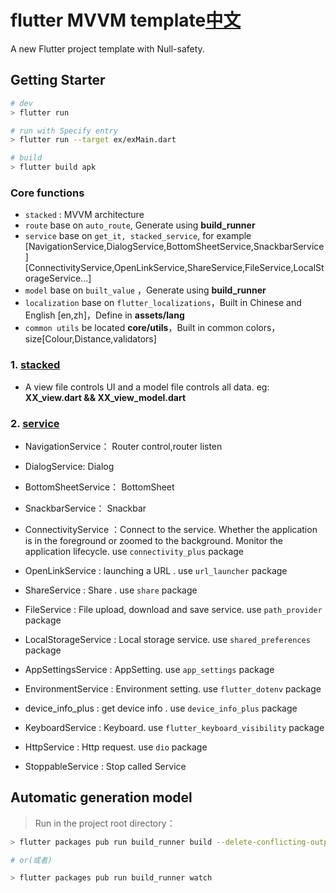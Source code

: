 # flutter MVVM template[中文](./README_ZH.md)

A new Flutter project template with Null-safety.

## Getting Starter

```bash
# dev
> flutter run

# run with Specify entry
> flutter run --target ex/exMain.dart

# build
> flutter build apk
```

### Core functions

- `stacked` : MVVM architecture
- `route` base on `auto_route`, Generate using **build_runner**
- `service` base on `get_it, stacked_service`, for example [NavigationService,DialogService,BottomSheetService,SnackbarService] [ConnectivityService,OpenLinkService,ShareService,FileService,LocalStorageService...]
- `model` base on `built_value` ，Generate using **build_runner**
- `localization` base on `flutter_localizations`，Built in Chinese and English [en,zh]，Define in **assets/lang**
- `common utils` be located **core/utils**，Built in common colors，size[Colour,Distance,validators]

### 1. [stacked](https://pub.flutter-io.cn/packages/stacked)

- A view file controls UI and a model file controls all data. eg: **XX_view.dart && XX_view_model.dart**

### 2. [service ](https://pub.flutter-io.cn/packages/get_it)

- NavigationService： Router control,router listen
- DialogService: Dialog
- BottomSheetService： BottomSheet
- SnackbarService： Snackbar

- ConnectivityService ：Connect to the service. Whether the application is in the foreground or zoomed to the background. Monitor the application lifecycle. use `connectivity_plus` package
- OpenLinkService : launching a URL . use `url_launcher` package
- ShareService : Share . use `share` package
- FileService : File upload, download and save service. use `path_provider` package
- LocalStorageService : Local storage service. use `shared_preferences` package
- AppSettingsService : AppSetting. use `app_settings` package
- EnvironmentService : Environment setting. use `flutter_dotenv` package
- device_info_plus : get device info . use `device_info_plus` package
- KeyboardService : Keyboard. use `flutter_keyboard_visibility` package
- HttpService : Http request. use `dio` package
- StoppableService : Stop called Service

<!--

## example Features(e 特色展示)

- Automatic generation model ： route, get_it (自动生成模型：自动生成路由，自动注册服务，自动生成模型及转换方法)
- Bluetooth : search, connect, read/write （蓝牙：搜索，连接硬件，读写数据)
- Map ( 地图 )
- Canvas Chart( 图表 )
- Push ( 极光推送 )
- Webview
- MusicXML Score : render, play ( musicxml 加载五线谱: 渲染，播放 ) -->

## Automatic generation model

> Run in the project root directory：

```bash
> flutter packages pub run build_runner build --delete-conflicting-outputs

# or(或者)

> flutter packages pub run build_runner watch
```
